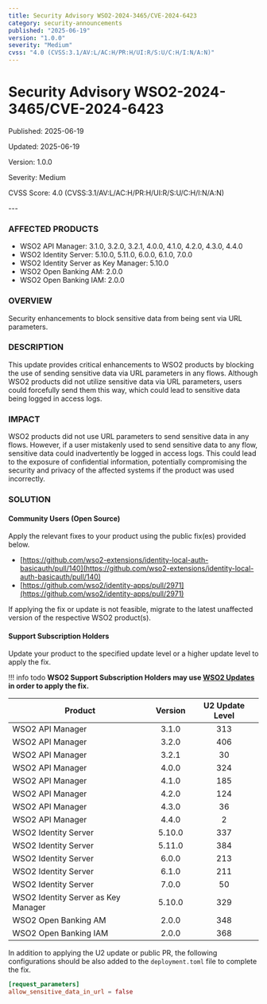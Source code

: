 ```yaml
---
title: Security Advisory WSO2-2024-3465/CVE-2024-6423
category: security-announcements
published: "2025-06-19" 
version: "1.0.0"
severity: "Medium"
cvss: "4.0 (CVSS:3.1/AV:L/AC:H/PR:H/UI:R/S:U/C:H/I:N/A:N)"
---
```


# Security Advisory WSO2-2024-3465/CVE-2024-6423

<p class="doc-info">Published: 2025-06-19</p> 
<p class="doc-info">Updated: 2025-06-19</p>
<p class="doc-info">Version: 1.0.0</p>
<p class="doc-info">Severity: Medium</p>
<p class="doc-info">CVSS Score: 4.0 (CVSS:3.1/AV:L/AC:H/PR:H/UI:R/S:U/C:H/I:N/A:N)</p>
---

### AFFECTED PRODUCTS
* WSO2 API Manager: 3.1.0, 3.2.0, 3.2.1, 4.0.0, 4.1.0, 4.2.0, 4.3.0, 4.4.0
* WSO2 Identity Server: 5.10.0, 5.11.0, 6.0.0, 6.1.0, 7.0.0
* WSO2 Identity Server as Key Manager: 5.10.0
* WSO2 Open Banking AM: 2.0.0
* WSO2 Open Banking IAM: 2.0.0


### OVERVIEW
Security enhancements to block sensitive data from being sent via URL parameters.


### DESCRIPTION
This update provides critical enhancements to WSO2 products by blocking the use of sending sensitive data via URL parameters in any flows. Although WSO2 products did not utilize sensitive data via URL parameters, users could forcefully send them this way, which could lead to sensitive data being logged in access logs.


### IMPACT
WSO2 products did not use URL parameters to send sensitive data in any flows. However, if a user mistakenly used to send sensitive data to any flow, sensitive data could inadvertently be logged in access logs. This could lead to the exposure of confidential information, potentially compromising the security and privacy of the affected systems if the product was used incorrectly.


### SOLUTION

#### Community Users (Open Source)
Apply the relevant fixes to your product using the public fix(es) provided below.

* [https://github.com/wso2-extensions/identity-local-auth-basicauth/pull/140](https://github.com/wso2-extensions/identity-local-auth-basicauth/pull/140)
* [https://github.com/wso2/identity-apps/pull/2971](https://github.com/wso2/identity-apps/pull/2971)


If applying the fix or update is not feasible, migrate to the latest unaffected version of the respective WSO2 product(s).


#### Support Subscription Holders

Update your product to the specified update level or a higher update level to apply the fix.

!!! info todo
    **WSO2 Support Subscription Holders may use [WSO2 Updates](https://wso2.com/updates/) in order to apply the fix.**

| Product                             | Version | U2 Update Level |
| ----------------------------------- | :-----: | :-------------: |
| WSO2 API Manager                    |  3.1.0  |       313       |
| WSO2 API Manager                    |  3.2.0  |       406       |
| WSO2 API Manager                    |  3.2.1  |       30        |
| WSO2 API Manager                    |  4.0.0  |       324       |
| WSO2 API Manager                    |  4.1.0  |       185       |
| WSO2 API Manager                    |  4.2.0  |       124       |
| WSO2 API Manager                    |  4.3.0  |       36        |
| WSO2 API Manager                    |  4.4.0  |        2        |
| WSO2 Identity Server                | 5.10.0  |       337       |
| WSO2 Identity Server                | 5.11.0  |       384       |
| WSO2 Identity Server                |  6.0.0  |       213       |
| WSO2 Identity Server                |  6.1.0  |       211       |
| WSO2 Identity Server                |  7.0.0  |       50        |
| WSO2 Identity Server as Key Manager | 5.10.0  |       329       |
| WSO2 Open Banking AM                |  2.0.0  |       348       |
| WSO2 Open Banking IAM               |  2.0.0  |       368       |


In addition to applying the U2 update or public PR, the following configurations should be also added to the `deployment.toml` file to complete the fix.

```toml
[request_parameters]
allow_sensitive_data_in_url = false
```


